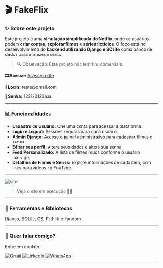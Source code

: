 # 🎬 FakeFlix

### ✨ Sobre este projeto

Este projeto é uma **simulação simplificada do Netflix**, onde os usuários podem **criar contas**, **explorar filmes** e **séries fictícios**. O foco está no desenvolvimento do **backend utilizando Django e SQLite** como banco de dados para armazenamento.

> 🔍 Observação: Este projeto não tem fins comerciais.

**🎞Acesse:** [Acesse o site ](https://fakeflix-production.up.railway.app/)

**📧Login:** teste@gmail.com

**🔑Senha:** 123123123aaa

---

### 📊 Funcionalidades

- **Cadastro de Usuário:** Crie uma conta para acessar a plataforma.
- **Login e Logout:** Sessões seguras para cada usuário.
- **Admin Django:** Acesse o painel administrativo para cadastrar filmes e séries
- **Editar seu perfil:** Altere seus dados e altere sua senha
- **Feed Personalizado:** A lista de filmes muda conforme o usuário interage.
- **Detalhes de Filmes e Séries:** Explore informações de cada item, com links para vídeos no YouTube.

---

<img src="fakeflix.gif" alt="site">

> Veja o site em execução 🐱‍💻

---

### 🚀 Ferramentas e Bibliotecas

Django, SQLite, OS, Pathlib e Random.

---

### 💌 Quer falar comigo?

Entre em contato:

<p align="left">  
<a href="mailto:edsoncarvalhointuria@gmail.com" title="Gmail">  
  <img src="https://img.shields.io/badge/-Gmail-FF0000?style=flat-square&labelColor=FF0000&logo=gmail&logoColor=white" alt="Gmail"/>  
</a>  
<a href="#" title="LinkedIn">  
  <img src="https://img.shields.io/badge/-LinkedIn-0e76a8?style=flat-square&logo=linkedin&logoColor=white" alt="LinkedIn"/>  
</a>  
<a href="https://wa.me/5511962400219" title="WhatsApp">  
  <img src="https://img.shields.io/badge/-WhatsApp-25d366?style=flat-square&labelColor=25d366&logo=whatsapp&logoColor=white" alt="WhatsApp"/>  
</a>  
</p>

---
